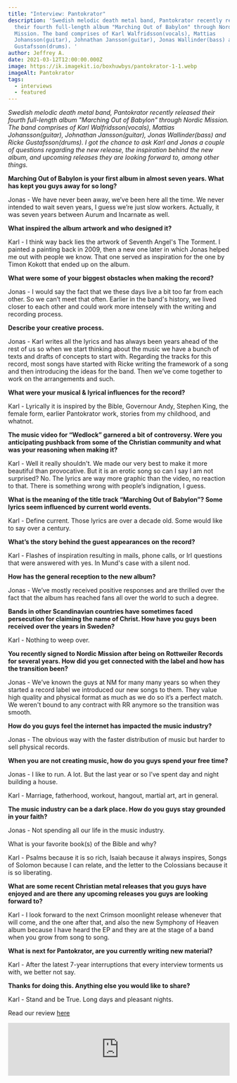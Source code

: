 ```yaml
---
title: "Interview: Pantokrator"
description: 'Swedish melodic death metal band, Pantokrator recently released
  their fourth full-length album "Marching Out of Babylon" through Nordic
  Mission. The band comprises of Karl Walfridsson(vocals), Mattias
  Johansson(guitar), Johnathan Jansson(guitar), Jonas Wallinder(bass) and Ricke
  Gustafsson(drums). '
author: Jeffrey A.
date: 2021-03-12T12:00:00.000Z
image: https://ik.imagekit.io/boxhuwbys/pantokrator-1-1.webp
imageAlt: Pantokrator
tags:
  - interviews
  - featured
---
```

*Swedish melodic death metal band, Pantokrator recently released their fourth full-length album "Marching Out of Babylon" through Nordic Mission. The band comprises of Karl Walfridsson(vocals), Mattias Johansson(guitar), Johnathan Jansson(guitar), Jonas Wallinder(bass) and Ricke Gustafsson(drums). I got the chance to ask Karl and Jonas a couple of questions regarding the new release, the inspiration behind the new album, and upcoming releases they are looking forward to, among other things.*

**Marching Out of Babylon is your first album in almost seven years. What has kept you guys away for so long?**

Jonas - We have never been away, we’ve been here all the time. We never intended to wait seven years, I guess we’re just slow workers. Actually, it was seven years between Aurum and Incarnate as well.

**What inspired the album artwork and who designed it?**

Karl - I think way back lies the artwork of Seventh Angel's The Torment. I painted a painting back in 2009, then a new one later in which Jonas helped me out with people we know. That one served as inspiration for the one by Timon Kokott that ended up on the album.

**What were some of your biggest obstacles when making the record?**

Jonas - I would say the fact that we these days live a bit too far from each other. So we can’t meet that often. Earlier in the band's history, we lived closer to each other and could work more intensely with the writing and recording process.

**Describe your creative process.**

Jonas - Karl writes all the lyrics and has always been years ahead of the rest of us so when we start thinking about the music we have a bunch of texts and drafts of concepts to start with. Regarding the tracks for this record, most songs have started with Ricke writing the framework of a song and then introducing the ideas for the band. Then we’ve come together to work on the arrangements and such.

**What were your musical & lyrical influences for the record?**

Karl - Lyrically it is inspired by the Bible, Governour Andy, Stephen King, the female form, earlier Pantokrator work, stories from my childhood, and whatnot.

**The music video for “Wedlock” garnered a bit of controversy. Were you anticipating pushback from some of the Christian community and what was your reasoning when making it?**

Karl - Well it really shouldn't. We made our very best to make it more beautiful than provocative. But it is an erotic song so can I say I am not surprised? No. The lyrics are way more graphic than the video, no reaction to that. There is something wrong with people’s indignation, I guess.

**What is the meaning of the title track “Marching Out of Babylon”? Some lyrics seem influenced by current world events.**

Karl - Define current. Those lyrics are over a decade old. Some would like to say over a century.

**What’s the story behind the guest appearances on the record?**

Karl - Flashes of inspiration resulting in mails, phone calls, or Irl questions that were answered with yes. In Mund's case with a silent nod.

**How has the general reception to the new album?**

Jonas - We’ve mostly received positive responses and are thrilled over the fact that the album has reached fans all over the world to such a degree.

**Bands in other Scandinavian countries have sometimes faced persecution for claiming the name of Christ. How have you guys been received over the years in Sweden?**

Karl - Nothing to weep over.

**You recently signed to Nordic Mission after being on Rottweiler Records for several years. How did you get connected with the label and how has the transition been?**

Jonas - We’ve known the guys at NM for many many years so when they started a record label we introduced our new songs to them. They value high quality and physical format as much as we do so it’s a perfect match. We weren't bound to any contract with RR anymore so the transition was smooth.

**How do you guys feel the internet has impacted the music industry?**

Jonas - The obvious way with the faster distribution of music but harder to sell physical records.

**When you are not creating music, how do you guys spend your free time?**

Jonas - I like to run. A lot. But the last year or so I’ve spent day and night building a house.

Karl - Marriage, fatherhood, workout, hangout, martial art, art in general.

**The music industry can be a dark place. How do you guys stay grounded in your faith?**

Jonas - Not spending all our life in the music industry.

What is your favorite book(s) of the Bible and why?

Karl - Psalms because it is so rich, Isaiah because it always inspires, Songs of Solomon because I can relate, and the letter to the Colossians because it is so liberating.

**What are some recent Christian metal releases that you guys have enjoyed and are there any upcoming releases you guys are looking forward to?**

Karl - I look forward to the next Crimson moonlight release whenever that will come, and the one after that, and also the new Symphony of Heaven album because I have heard the EP and they are at the stage of a band when you grow from song to song.

**What is next for Pantokrator, are you currently writing new material?**

Karl - After the latest 7-year interruptions that every interview torments us with, we better not say.

**Thanks for doing this. Anything else you would like to share?**

Karl - Stand and be True. Long days and pleasant nights.

Read our review [here](https://beyondthegravemag.netlify.app/music-reviews/review-pantokrator-marching-out-of-babylon/)

<iframe style="border: 0; width: 100%; height: 120px;" src="https://bandcamp.com/EmbeddedPlayer/album=2394117014/size=large/bgcol=333333/linkcol=0f91ff/tracklist=false/artwork=small/transparent=true/" seamless><a href="https://officialpantokrator.bandcamp.com/album/marching-out-of-babylon-3">MARCHING OUT OF BABYLON by PANTOKRATOR</a></iframe>
